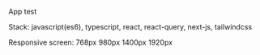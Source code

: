 App test 

Stack: javascript(es6), typescript, react, react-query, next-js, tailwindcss

Responsive screen: 768px 980px 1400px 1920px
